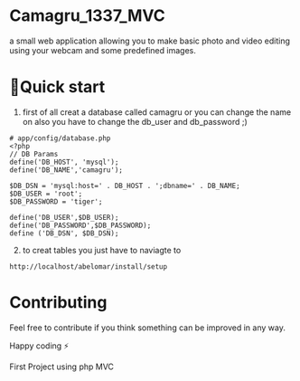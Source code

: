 


# Camagru_1337_MVC

a small web application allowing you to
make basic photo and video editing using your webcam and some predefined images.

# 🚀Quick start

1. first of all creat a database called camagru or you can change the name on
also you have to change the db_user and db_password ;)
```
# app/config/database.php
<?php
// DB Params
define('DB_HOST', 'mysql');
define('DB_NAME','camagru');

$DB_DSN = 'mysql:host=' . DB_HOST . ';dbname=' . DB_NAME;
$DB_USER = 'root';
$DB_PASSWORD = 'tiger';

define('DB_USER',$DB_USER);
define('DB_PASSWORD',$DB_PASSWORD);
define ('DB_DSN', $DB_DSN);
```
2. to creat tables you just have to naviagte to 

```
http://localhost/abelomar/install/setup
```

# Contributing
Feel free to contribute if you think something can be improved in any way.

Happy coding ⚡

First Project using php MVC

